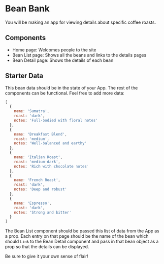 # Bean Bank

You will be making an app for viewing details about specific coffee roasts.

## Components

* Home page: Welcomes people to the site
* Bean List page: Shows all the beans and links to the details pages
* Bean Detail page: Shows the details of each bean

## Starter Data

This bean data should be in the state of your App. The rest of the components can be functional. Feel free to add more data:

```js
[
  {
    name: 'Sumatra',
    roast: 'dark',
    notes: 'Full-bodied with floral notes'
  },
  {
    name: 'Breakfast Blend',
    roast: 'medium',
    notes: 'Well-balanced and earthy'
  },
  {
    name: 'Italian Roast',
    roast: 'medium-dark',
    notes: 'Rich with chocolate notes'
  },
  {
    name: 'French Roast',
    roast: 'dark',
    notes: 'Deep and robust'
  },
  {
    name: 'Espresso',
    roast: 'dark',
    notes: 'Strong and bitter'
  }
]
```

The Bean List component should be passed this list of data from the App as a prop. Each entry on that page should be the name of the bean which should `Link` to the Bean Detail component and pass in that bean object as a prop so that the details can be displayed.

Be sure to give it your own sense of flair!